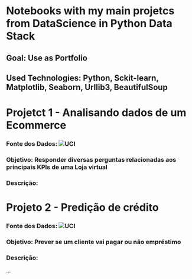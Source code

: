 # Notebooks with my main projetcs from DataScience in Python Data Stack
## Goal: Use as Portfolio
## Used Technologies: Python, Sckit-learn, Matplotlib, Seaborn, Urllib3, BeautifulSoup

# Projetct 1 - Analisando dados de um Ecommerce
### Fonte dos Dados: ![UCI]()
### Objetivo: Responder diversas perguntas relacionadas aos principais KPIs de uma Loja virtual
### Descrição: 

# Projeto 2 - Predição de crédito
### Fonte dos Dados: ![UCI]()
### Objetivo: Prever se um cliente vai pagar ou não empréstimo
### Descrição:
...

<!--
# Projeto 3 - Web Analytics - Marketing digital
...

# Projeto 4 - Web Scraping de uma tabela de produtos
...

# Projeto 5 - Sistema de recomendação de produtos
...

# Projeto 6 - Sistema de regras de associação para supermercados
...

# Projeto 7 - Previsão de vendas
...

# Projeto 8 - Análise de Dados Smarthome 
-->
